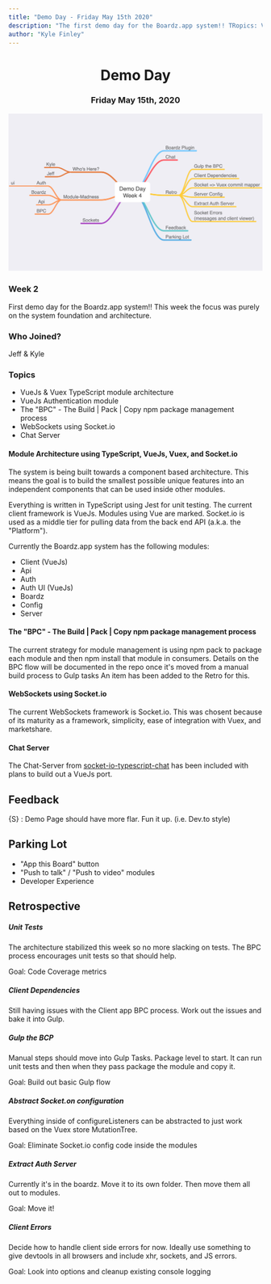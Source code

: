 ```yaml
---
title: "Demo Day - Friday May 15th 2020"
description: "The first demo day for the Boardz.app system!! TRopics: VueJs & Vuex using Typescript, module architecture. realtime databinding using Socket.io, Chat Server"
author: "Kyle Finley"
---
```


# <center>Demo Day</center>
### <center>Friday May 15th, 2020</center>

![Demo Day - Week 4](../Maps/Demo-Day-2020.16.mindnode/QuickLook/Preview.jpg "Demo Day - Week 4")

### Week 2
First demo day for the Boardz.app system!! This week the focus was purely on the system foundation and architecture. 


### Who Joined?
Jeff & Kyle
 
### Topics
- VueJs & Vuex TypeScript module architecture
- VueJs Authentication module
- The "BPC" - The Build | Pack | Copy npm package management process
- WebSockets using Socket.io
- Chat Server

#### Module Architecture using TypeScript, VueJs, Vuex, and Socket.io

The system is being built towards a component based architecture. This means the goal is to build the smallest possible unique features into an independent components that can be used inside other modules.

Everything is written in TypeScript using Jest for unit testing. The current client framework is VueJs. Modules using Vue are marked. Socket.io is used as a middle tier for pulling data from the back end API (a.k.a. the "Platform").

Currently the Boardz.app system has the following modules:

- Client (VueJs)
- Api
- Auth
- Auth UI (VueJs)
- Boardz
- Config
- Server

#### The "BPC" - The Build | Pack | Copy npm package management process

The current strategy for module management is using npm pack to package each module and then npm install that module in consumers. Details on the BPC flow will be documented in the repo once it's moved from a manual build process to Gulp tasks An item has been added to the Retro for this.

#### WebSockets using Socket.io

The current WebSockets framework is Socket.io. This was chosent because of its maturity as a framework, simplicity, ease of integration with Vuex, and marketshare.

#### Chat Server

The Chat-Server from <a href="https://github.com/luixaviles/socket-io-typescript-chat">socket-io-typescript-chat</a> has been included with plans to build out a VueJs port.

## Feedback

{S} : Demo Page should have more flar. Fun it up. (i.e. Dev.to style)

## Parking Lot

- "App this Board" button
- "Push to talk" / "Push to video" modules
- Developer Experience

## Retrospective

##### Unit Tests
The architecture stabilized this week so no more slacking on tests. The BPC process encourages unit tests so that should help.

Goal: Code Coverage metrics

##### Client Dependencies
Still having issues with the Client app BPC process. Work out the issues and bake it into Gulp.

##### Gulp the BCP
Manual steps should move into Gulp Tasks. Package level to start. It can run unit tests and then when they pass package the module and copy it.

Goal: Build out basic Gulp flow

##### Abstract Socket.on configuration
Everything inside of configureListeners can be abstracted to just work based on the Vuex store MutationTree.

Goal: Eliminate Socket.io config code inside the modules

##### Extract Auth Server
Currently it's in the boardz. Move it to its own folder. Then move them all out to modules.

Goal: Move it!

##### Client Errors
Decide how to handle client side errors for now. Ideally use something to give devtools in all browsers and include xhr, sockets, and JS errors.

Goal: Look into options and cleanup existing console logging